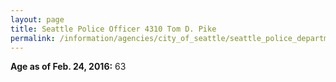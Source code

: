 ```yaml
---
layout: page
title: Seattle Police Officer 4310 Tom D. Pike
permalink: /information/agencies/city_of_seattle/seattle_police_department/copbook/4310/
---
```


**Age as of Feb. 24, 2016:** 63
